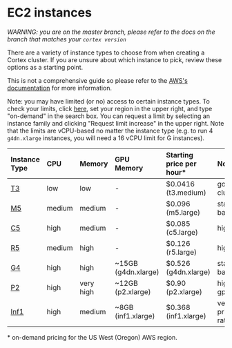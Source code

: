 # EC2 instances

_WARNING: you are on the master branch, please refer to the docs on the branch that matches your `cortex version`_

There are a variety of instance types to choose from when creating a Cortex cluster. If you are unsure about which instance to pick, review these options as a starting point.

This is not a comprehensive guide so please refer to the [AWS's documentation](https://aws.amazon.com/ec2/instance-types/) for more information.

Note: you may have limited \(or no\) access to certain instance types. To check your limits, click [here](https://console.aws.amazon.com/ec2/v2/home?#Limits:), set your region in the upper right, and type "on-demand" in the search box. You can request a limit by selecting an instance family and clicking "Request limit increase" in the upper right. Note that the limits are vCPU-based no matter the instance type \(e.g. to run 4 `g4dn.xlarge` instances, you will need a 16 vCPU limit for G instances\).

| Instance Type | CPU | Memory | GPU Memory | Starting price per hour\* | Notes |
| :--- | :--- | :--- | :--- | :--- | :--- |
| [T3](https://aws.amazon.com/ec2/instance-types/t3/) | low | low | - | $0.0416 \(t3.medium\) | good for dev clusters |
| [M5](https://aws.amazon.com/ec2/instance-types/m5/) | medium | medium | - | $0.096 \(m5.large\) | standard cpu-based |
| [C5](https://aws.amazon.com/ec2/instance-types/c5/) | high | medium | - | $0.085 \(c5.large\) | high cpu |
| [R5](https://aws.amazon.com/ec2/instance-types/r5/) | medium | high | - | $0.126 \(r5.large\) | high memory |
| [G4](https://aws.amazon.com/ec2/instance-types/g4/) | high | high | ~15GB \(g4dn.xlarge\) | $0.526 \(g4dn.xlarge\) | standard gpu-based |
| [P2](https://aws.amazon.com/ec2/instance-types/p2/) | high | very high | ~12GB \(p2.xlarge\) | $0.90 \(p2.xlarge\) | high host memory gpu-based |
| [Inf1](https://aws.amazon.com/ec2/instance-types/inf1/) | high | medium | ~8GB \(inf1.xlarge\) | $0.368 \(inf1.xlarge\) | very good price/performance ratio |

\* on-demand pricing for the US West \(Oregon\) AWS region.

